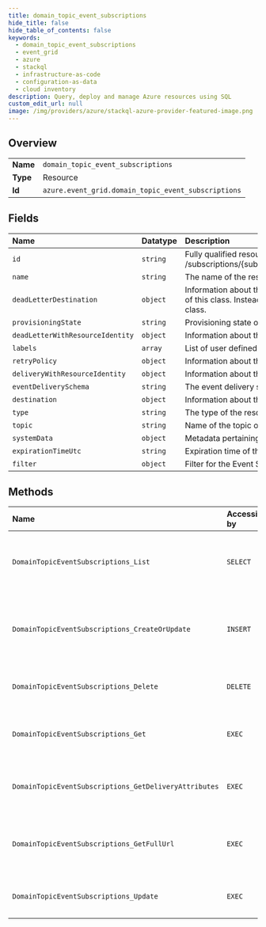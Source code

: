 ```yaml
---
title: domain_topic_event_subscriptions
hide_title: false
hide_table_of_contents: false
keywords:
  - domain_topic_event_subscriptions
  - event_grid
  - azure    
  - stackql
  - infrastructure-as-code
  - configuration-as-data
  - cloud inventory
description: Query, deploy and manage Azure resources using SQL
custom_edit_url: null
image: /img/providers/azure/stackql-azure-provider-featured-image.png
---
```

  
    

## Overview
<table><tbody>
<tr><td><b>Name</b></td><td><code>domain_topic_event_subscriptions</code></td></tr>
<tr><td><b>Type</b></td><td>Resource</td></tr>
<tr><td><b>Id</b></td><td><code>azure.event_grid.domain_topic_event_subscriptions</code></td></tr>
</tbody></table>

## Fields
| Name | Datatype | Description |
|:-----|:---------|:------------|
| `id` | `string` | Fully qualified resource ID for the resource. Ex - /subscriptions/&#123;subscriptionId&#125;/resourceGroups/&#123;resourceGroupName&#125;/providers/&#123;resourceProviderNamespace&#125;/&#123;resourceType&#125;/&#123;resourceName&#125; |
| `name` | `string` | The name of the resource |
| `deadLetterDestination` | `object` | Information about the dead letter destination for an event subscription. To configure a deadletter destination, do not directly instantiate an object of this class. Instead, instantiate an object of a derived class. Currently, StorageBlobDeadLetterDestination is the only class that derives from this class. |
| `provisioningState` | `string` | Provisioning state of the event subscription. |
| `deadLetterWithResourceIdentity` | `object` | Information about the deadletter destination with resource identity. |
| `labels` | `array` | List of user defined labels. |
| `retryPolicy` | `object` | Information about the retry policy for an event subscription. |
| `deliveryWithResourceIdentity` | `object` | Information about the delivery for an event subscription with resource identity. |
| `eventDeliverySchema` | `string` | The event delivery schema for the event subscription. |
| `destination` | `object` | Information about the destination for an event subscription. |
| `type` | `string` | The type of the resource. E.g. "Microsoft.Compute/virtualMachines" or "Microsoft.Storage/storageAccounts" |
| `topic` | `string` | Name of the topic of the event subscription. |
| `systemData` | `object` | Metadata pertaining to creation and last modification of the resource. |
| `expirationTimeUtc` | `string` | Expiration time of the event subscription. |
| `filter` | `object` | Filter for the Event Subscription. |
## Methods
| Name | Accessible by | Required Params | Description |
|:-----|:--------------|:----------------|:------------|
| `DomainTopicEventSubscriptions_List` | `SELECT` | `domainName, resourceGroupName, subscriptionId, topicName` | List all event subscriptions that have been created for a specific domain topic. |
| `DomainTopicEventSubscriptions_CreateOrUpdate` | `INSERT` | `domainName, eventSubscriptionName, resourceGroupName, subscriptionId, topicName` | Asynchronously creates a new event subscription or updates an existing event subscription. |
| `DomainTopicEventSubscriptions_Delete` | `DELETE` | `domainName, eventSubscriptionName, resourceGroupName, subscriptionId, topicName` | Delete a nested existing event subscription for a domain topic. |
| `DomainTopicEventSubscriptions_Get` | `EXEC` | `domainName, eventSubscriptionName, resourceGroupName, subscriptionId, topicName` | Get properties of a nested event subscription for a domain topic. |
| `DomainTopicEventSubscriptions_GetDeliveryAttributes` | `EXEC` | `domainName, eventSubscriptionName, resourceGroupName, subscriptionId, topicName` | Get all delivery attributes for an event subscription for domain topic. |
| `DomainTopicEventSubscriptions_GetFullUrl` | `EXEC` | `domainName, eventSubscriptionName, resourceGroupName, subscriptionId, topicName` | Get the full endpoint URL for a nested event subscription for domain topic. |
| `DomainTopicEventSubscriptions_Update` | `EXEC` | `domainName, eventSubscriptionName, resourceGroupName, subscriptionId, topicName` | Update an existing event subscription for a domain topic. |
